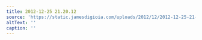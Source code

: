 ```yaml
---
title: 2012-12-25 21.20.12
source: 'https://static.jamesdigioia.com/uploads/2012/12/2012-12-25-21-20-12-scaled.jpg'
altText: ''
caption: ''
---
```


